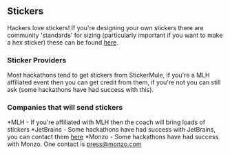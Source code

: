 ## Stickers

Hackers love stickers! If you're designing your own stickers there are community 'standards' for sizing (particularly important if you want to make a hex sticker) these can be found [here](https://github.com/terinjokes/StickersStandard).

### Sticker Providers
Most hackathons tend to get stickers from StickerMule, if you're a MLH affiliated event then you can get credit from them, if you're not you can still ask (some hackathons have had success with this).

### Companies that will send stickers
*MLH - If you're affiliated with MLH then the coach will bring loads of stickers
*JetBrains - Some hackathons have had success with JetBrains, you can contact them [here](https://www.jetbrains.com/community/support)
*Monzo - Some hackathons have had success with Monzo. One contact is press@monzo.com
